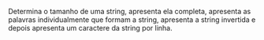 Determina o tamanho de uma string, apresenta ela completa, apresenta as palavras individualmente que formam a string, apresenta a string invertida e depois apresenta um caractere da string por linha.
